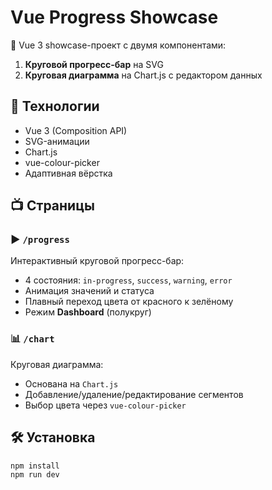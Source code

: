 # Vue Progress Showcase

🚀 Vue 3 showcase-проект с двумя компонентами:
1. **Круговой прогресс-бар** на SVG
2. **Круговая диаграмма** на Chart.js с редактором данных

## 🔧 Технологии
- Vue 3 (Composition API)
- SVG-анимации
- Chart.js
- vue-colour-picker
- Адаптивная вёрстка

## 📺 Страницы

### ▶️ `/progress`
Интерактивный круговой прогресс-бар:
- 4 состояния: `in-progress`, `success`, `warning`, `error`
- Анимация значений и статуса
- Плавный переход цвета от красного к зелёному
- Режим **Dashboard** (полукруг)

### 📊 `/chart`
Круговая диаграмма:
- Основана на `Chart.js`
- Добавление/удаление/редактирование сегментов
- Выбор цвета через `vue-colour-picker`

## 🛠️ Установка

```bash
npm install
npm run dev
